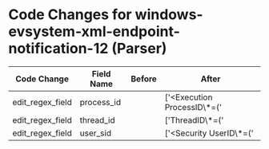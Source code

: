 # Code Changes for windows-evsystem-xml-endpoint-notification-12 (Parser)

| Code Change | Field Name | Before | After |
|-------------|------------|--------|-------|
| edit_regex_field | process_id |  | ['<Execution ProcessID\\*=(\'|")({process_id}\d+)(\'|")'] |
| edit_regex_field | thread_id |  | ['ThreadID\\*=(\'|")({thread_id}\d+)(\'|")'] |
| edit_regex_field | user_sid |  | ['<Security UserID\\*=(\'|")({user_sid}[^\'"]+)(\'|")'] |